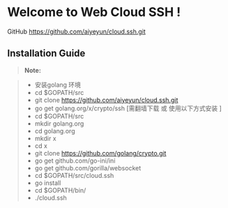 Welcome to Web Cloud SSH !
===================

GitHub https://github.com/aiyeyun/cloud.ssh.git 

Installation Guide
-------------
> **Note:**

> - 安装golang 环境
> - cd $GOPATH/src
> - git clone https://github.com/aiyeyun/cloud.ssh.git
> - go get golang.org/x/crypto/ssh [需翻墙下载 或 使用以下方式安装 ]
> - cd $GOPATH/src
> - mkdir golang.org
> - cd golang.org
> - mkdir x
> - cd x
> - git clone https://github.com/golang/crypto.git
> - go get github.com/go-ini/ini
> - go get github.com/gorilla/websocket
> - cd $GOPATH/src/cloud.ssh
> - go install
> - cd $GOPATH/bin/
> - ./cloud.ssh